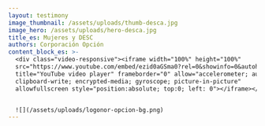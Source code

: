 ```yaml
---
layout: testimony
image_thumbnail: /assets/uploads/thumb-desca.jpg
image_hero: /assets/uploads/hero-desca.jpg
title_es: Mujeres y DESC
authors: Corporación Opción
content_block_es: >-
  <div class="video-responsive"><iframe width="100%" height="100%"
  src="https://www.youtube.com/embed/ezid0aGSma0?rel=0&showinfo=0&autohide=1&modestbranding=1"
  title="YouTube video player" frameborder="0" allow="accelerometer; autoplay;
  clipboard-write; encrypted-media; gyroscope; picture-in-picture"
  allowfullscreen style="position:absolute; top:0; left: 0"></iframe></div>


  ![](/assets/uploads/logonor-opcion-bg.png)
---
```

